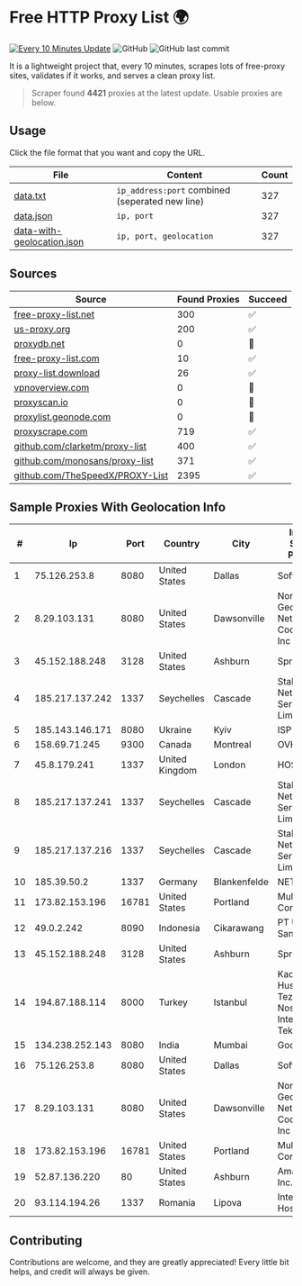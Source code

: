 
# Free HTTP Proxy List 🌍

[![Every 10 Minutes Update](https://github.com/mertguvencli/http-proxy-list/actions/workflows/main.yml/badge.svg?branch=main)](https://github.com/mertguvencli/http-proxy-list/actions/workflows/main.yml)
![GitHub](https://img.shields.io/github/license/mertguvencli/http-proxy-list)
![GitHub last commit](https://img.shields.io/github/last-commit/mertguvencli/http-proxy-list)

It is a lightweight project that, every 10 minutes, scrapes lots of free-proxy sites, validates if it works, and serves a clean proxy list.


> Scraper found **4421** proxies at the latest update. Usable proxies are below.

## Usage

Click the file format that you want and copy the URL.


|File|Content|Count|
|----|-------|-----|
|[data.txt](https://raw.githubusercontent.com/mertguvencli/http-proxy-list/main/proxy-list/data.txt)|`ip_address:port` combined (seperated new line)|327|
|[data.json](https://raw.githubusercontent.com/mertguvencli/http-proxy-list/main/proxy-list/data.json)|`ip, port`|327|
|[data-with-geolocation.json](https://raw.githubusercontent.com/mertguvencli/http-proxy-list/main/proxy-list/data-with-geolocation.json)|`ip, port, geolocation`|327|

## Sources

|Source|Found Proxies|Succeed|
|------|-------------|-------|
|[free-proxy-list.net](https://free-proxy-list.net)|300|✅|
|[us-proxy.org](https://www.us-proxy.org)|200|✅|
|[proxydb.net](http://proxydb.net)|0|🚫|
|[free-proxy-list.com](https://free-proxy-list.com/?page=&port=&type%5B%5D=http&type%5B%5D=https&up_time=0&search=Search)|10|✅|
|[proxy-list.download](https://www.proxy-list.download/HTTP)|26|✅|
|[vpnoverview.com](https://vpnoverview.com/privacy/anonymous-browsing/free-proxy-servers)|0|🚫|
|[proxyscan.io](https://www.proxyscan.io)|0|🚫|
|[proxylist.geonode.com](https://proxylist.geonode.com/api/proxy-list?limit=300&page=1&sort_by=lastChecked&sort_type=desc&protocols=http,https)|0|🚫|
|[proxyscrape.com](https://api.proxyscrape.com/v2/?request=displayproxies&protocol=http&timeout=10000&country=all&ssl=all&anonymity=all)|719|✅|
|[github.com/clarketm/proxy-list](https://raw.githubusercontent.com/clarketm/proxy-list/master/proxy-list-raw.txt)|400|✅|
|[github.com/monosans/proxy-list](https://raw.githubusercontent.com/monosans/proxy-list/main/proxies/http.txt)|371|✅|
|[github.com/TheSpeedX/PROXY-List](https://raw.githubusercontent.com/TheSpeedX/PROXY-List/master/http.txt)|2395|✅|


## Sample Proxies With Geolocation Info

|#|Ip|Port|Country|City|Internet Service Provider|
|-|--|----|-------|----|-------------------------|
|1|75.126.253.8|8080|United States|Dallas|SoftLayer|
|2|8.29.103.131|8080|United States|Dawsonville|North Georgia Network Cooperative, Inc|
|3|45.152.188.248|3128|United States|Ashburn|Sprint|
|4|185.217.137.242|1337|Seychelles|Cascade|Stallion Network Services Limited|
|5|185.143.146.171|8080|Ukraine|Kyiv|ISP UTELS|
|6|158.69.71.245|9300|Canada|Montreal|OVH SAS|
|7|45.8.179.241|1337|United Kingdom|London|HOSTLAND|
|8|185.217.137.241|1337|Seychelles|Cascade|Stallion Network Services Limited|
|9|185.217.137.216|1337|Seychelles|Cascade|Stallion Network Services Limited|
|10|185.39.50.2|1337|Germany|Blankenfelde|NETZNUTZ|
|11|173.82.153.196|16781|United States|Portland|Multacom Corporation|
|12|49.0.2.242|8090|Indonesia|Cikarawang|PT Usaha Adi Sanggoro|
|13|45.152.188.248|3128|United States|Ashburn|Sprint|
|14|194.87.188.114|8000|Turkey|Istanbul|Kadir Huseyin Tezcan Nosspeed Internet Teknolojileri|
|15|134.238.252.143|8080|India|Mumbai|Google LLC|
|16|75.126.253.8|8080|United States|Dallas|SoftLayer|
|17|8.29.103.131|8080|United States|Dawsonville|North Georgia Network Cooperative, Inc|
|18|173.82.153.196|16781|United States|Portland|Multacom Corporation|
|19|52.87.136.220|80|United States|Ashburn|Amazon.com, Inc.|
|20|93.114.194.26|1337|Romania|Lipova|Interkvm Host SRL|



## Contributing

Contributions are welcome, and they are greatly appreciated! Every
little bit helps, and credit will always be given.

